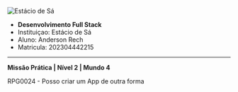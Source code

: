 ![Estácio de Sá](https://imagensfree.com.br/logotipo-estacio-png/#gsc.tab=0)
- **Desenvolvimento Full Stack**
- Instituiçao: Estácio de Sá
- Aluno: Anderson Rech
- Matricula: 202304442215
---
**Missão Prática | Nível 2 | Mundo 4**

RPG0024  - Posso criar um App de outra forma


